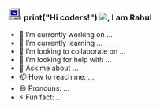 ### <img src="https://github.com/TheDudeThatCode/TheDudeThatCode/blob/master/Assets/PC.gif" width="29px"> print("Hi coders!") <img src="https://github.com/TheDudeThatCode/TheDudeThatCode/blob/master/Assets/Developer.gif" width="29px">, I am Rahul



- 🔭 I’m currently working on ...
- 🌱 I’m currently learning ...
- 👯 I’m looking to collaborate on ...
- 🤔 I’m looking for help with ...
- 💬 Ask me about ...
- 📫 How to reach me: ...
- 😄 Pronouns: ...
- ⚡ Fun fact: ...

